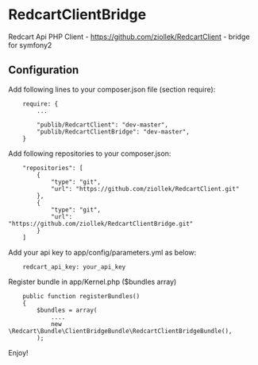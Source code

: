 RedcartClientBridge
===================

Redcart Api PHP Client - https://github.com/ziollek/RedcartClient - bridge for symfony2

## Configuration

Add following lines to your composer.json file (section require):

        require: {
            ...

            "publib/RedcartClient": "dev-master",
            "publib/RedcartClientBridge": "dev-master",
        }


Add following repositories to your composer.json:

        "repositories": [
            {
                "type": "git",
                "url": "https://github.com/ziollek/RedcartClient.git"
            },
            {
                "type": "git",
                "url": "https://github.com/ziollek/RedcartClientBridge.git"
            }
        ]


Add your api key to app/config/parameters.yml as below:

        redcart_api_key: your_api_key

Register bundle in app/Kernel.php ($bundles array)

        public function registerBundles()
        {
            $bundles = array(
                ....
                new \Redcart\Bundle\ClientBridgeBundle\RedcartClientBridgeBundle(),
            );

Enjoy!
